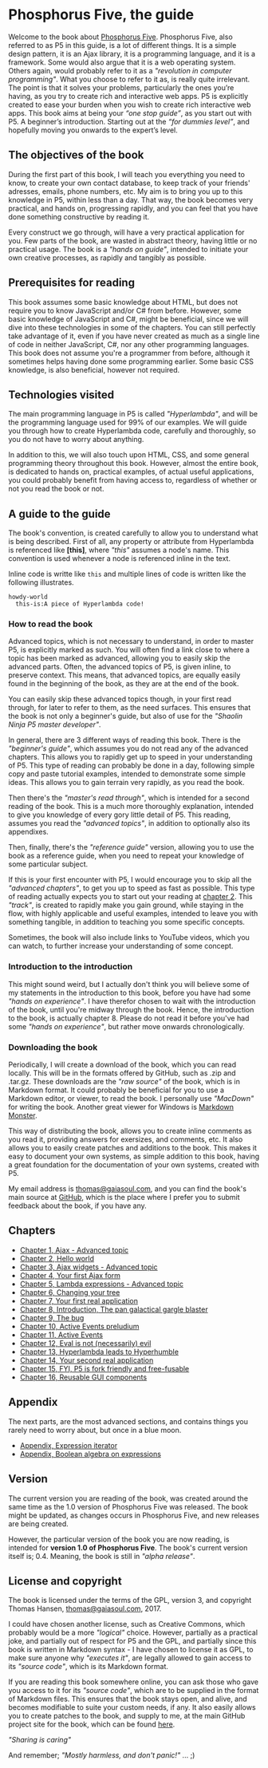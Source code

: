 # Phosphorus Five, the guide

Welcome to the book about [Phosphorus Five](https://github.com/polterguy/phosphorusfive). Phosphorus Five, also referred to as P5 in this guide, is a lot of different things. It is a simple design pattern, it is an Ajax library, it is a programming language, and it is a framework. Some would also argue that it is a web operating system. Others again, would probably refer to it as a *"revolution in computer programming"*. What you choose to refer to it as, is really quite irrelevant. The point is that it solves your problems, particularly the ones you’re having, as you try to create rich and interactive web apps. P5 is explicitly created to ease your burden when you wish to create rich interactive web apps. This book aims at being your _“one stop guide”_, as you start out with P5. A beginner’s introduction. Starting out at the _“for dummies level”_, and hopefully moving you onwards to the expert’s level.

## The objectives of the book

During the first part of this book, I will teach you everything you need to know, to create your own contact database, to keep track of your friends' adresses, emails, phone numbers, etc. My aim is to bring you up to this knowledge in P5, within less than a day. That way, the book becomes very practical, and hands on, progressing rapidly, and you can feel that you have done something constructive by reading it.

Every construct we go through, will have a very practical application for you. Few parts of the book, are wasted in abstract theory, having little or no practical usage. The book is a *"hands on guide"*, intended to initiate your own creative processes, as rapidly and tangibly as possible.

## Prerequisites for reading

This book assumes some basic knowledge about HTML, but does not require you to know JavaScript and/or C# from before. However, some basic knowledge of JavaScript and C#, might be beneficial, since we will dive into these technologies in some of the chapters. You can still perfectly take advantage of it, even if you have never created as much as a single line of code in neither JavaScript, C#, nor any other programming languages. This book does not assume you're a programmer from before, although it sometimes helps having done some programming earlier. Some basic CSS knowledge, is also beneficial, however not required.

## Technologies visited

The main programming language in P5 is called *"Hyperlambda"*, and will be the programming language used for 99% of our examples. We will guide you through how to create Hyperlambda code, carefully and thoroughly, so you do not have to worry about anything.

In addition to this, we will also touch upon HTML, CSS, and some general programming theory throughout this book. However, almost the entire book, is dedicated to hands on, practical examples, of actual useful applications, you could probably benefit from having access to, regardless of whether or not you read the book or not.

## A guide to the guide

The book's convention, is created carefully to allow you to understand what is being described. First of all, any property or attribute from Hyperlambda is referenced like **[this]**, where *"this"* assumes a node's name. This convention is used whenever a node is referenced inline in the text.

Inline code is writte like `this` and multiple lines of code is written like the following illustrates.

```
howdy-world
  this-is:A piece of Hyperlambda code!
```

### How to read the book

Advanced topics, which is not necessary to understand, in order to master P5, is explicitly marked as such. You will often find a link close to where a topic has been marked as advanced, allowing you to easily skip the advanced parts. Often, the advanced topics of P5, is given inline, to preserve context. This means, that advanced topics, are equally easily found in the beginning of the book, as they are at the end of the book.

You can easily skip these advanced topics though, in your first read through, for later to refer to them, as the need surfaces. This ensures that the book is not only a beginner's guide, but also of use for the *"Shaolin Ninja P5 master developer"*.

In general, there are 3 different ways of reading this book. There is the *"beginner's guide"*, which assumes you do not read any of the advanced chapters. This allows you to rapidly get up to speed in your understanding of P5. This type of reading can probably be done in a day, following simple copy and paste tutorial examples, intended to demonstrate some simple ideas. This allows you to gain terrain very rapidly, as you read the book.

Then there's the *"master's read through"*, which is intended for a second reading of the book. This is a much more thoroughly explanation, intended to give you knowledge of every gory little detail of P5. This reading, assumes you read the *"advanced topics"*, in addition to optionally also its appendixes.

Then, finally, there's the *"reference guide"* version, allowing you to use the book as a reference guide, when you need to repeat your knowledge of some particular subject.

If this is your first encounter with P5, I would encourage you to skip all the *"advanced chapters"*, to get you up to speed as fast as possible. This type of reading actually expects you to start out your reading at [chapter 2](chapter-2.md). This *"track"*, is created to rapidly make you gain ground, while staying in the flow, with highly applicable and useful examples, intended to leave you with something tangible, in addition to teaching you some specific concepts.

Sometimes, the book will also include links to YouTube videos, which you can watch, to further increase your understanding of some concept.

### Introduction to the introduction

This might sound weird, but I actually don't think you will believe some of my statements in the introduction to this book, before you have had some *"hands on experience"*. I have therefor chosen to wait with the introduction of the book, until you're midway through the book. Hence, the introduction to the book, is actually chapter 8. Please do not read it before you've had some *"hands on experience"*, but rather move onwards chronologically.

### Downloading the book

Periodically, I will create a download of the book, which you can read locally. This will be in the formats offered by GitHub, such as .zip and .tar.gz. These downloads are the *"raw source"* of the book, which is in Markdown format. It could probably be beneficial for you to use a Markdown editor, or viewer, to read the book. I personally use *"MacDown"* for writing the book. Another great viewer for Windows is [Markdown Monster](https://markdownmonster.west-wind.com/).

This way of distributing the book, allows you to create inline comments as you read it, providing answers for exersizes, and comments, etc. It also allows you to easily create patches and additions to the book. This makes it easy to document your own systems, as simple addition to this book, having a great foundation for the documentation of your own systems, created with P5.

My email address is thomas@gaiasoul.com, and you can find the book's main source at [GitHub](https://github.com/polterguy/phosphorusfive-dox), which is the place where I prefer you to submit feedback about the book, if you have any.

## Chapters

- [Chapter 1, Ajax - Advanced topic](chapter-1.md)
- [Chapter 2, Hello world](chapter-2.md)
- [Chapter 3, Ajax widgets - Advanced topic](chapter-3.md)
- [Chapter 4, Your first Ajax form](chapter-4.md)
- [Chapter 5, Lambda expressions - Advanced topic](chapter-5.md)
- [Chapter 6, Changing your tree](chapter-6.md)
- [Chapter 7, Your first real application](chapter-7.md)
- [Chapter 8, Introduction, The pan galactical gargle blaster](chapter-8.md)
- [Chapter 9, The bug](chapter-9.md)
- [Chapter 10, Active Events preludium](chapter-10.md)
- [Chapter 11, Active Events](chapter-11.md)
- [Chapter 12, Eval is not (necessarily) evil](chapter-12.md)
- [Chapter 13, Hyperlambda leads to Hyperhumble](chapter-13.md)
- [Chapter 14, Your second real application](chapter-14.md)
- [Chapter 15, FYI, P5 is fork friendly and free-fusable](chapter-15.md)
- [Chapter 16, Reusable GUI components](chapter-16.md)

## Appendix

The next parts, are the most advanced sections, and contains things you rarely need to worry about, but once in a blue moon.

- [Appendix, Expression iterator](appendix-expressions-iterators.md)
- [Appendix, Boolean algebra on expressions](appendix-expressions-boolean-algebra.md)

## Version

The current version you are reading of the book, was created around the same time as the 1.0 version of Phosphorus Five was released. The book might be updated, as changes occurs in Phosphorus Five, and new releases are being created.

However, the particular version of the book you are now reading, is intended for **version 1.0 of Phosphorus Five**. The book's current version itself is; 0.4. Meaning, the book is still in *"alpha release"*.

## License and copyright

The book is licensed under the terms of the GPL, version 3, and copyright Thomas Hansen, thomas@gaiasoul.com, 2017.

I could have chosen another license, such as Creative Commons, which probably would be a more *"logical"* choice. However, partially as a practical joke, and partially out of respect for P5 and the GPL, and partially since this book is written in Markdown syntax - I have chosen to license it as GPL, to make sure anyone why *"executes it"*, are legally allowed to gain access to its *"source code"*, which is its Markdown format.

If you are reading this book somewhere online, you can ask those who gave you access to it for its *"source code"*, which are to be supplied in the format of Markdown files. This ensures that the book stays open, and alive, and becomes modifiable to suite your custom needs, if any. It also easily allows you to create patches to the book, and supply to me, at the main GitHub project site for the book, which can be found [here](https://github.com/polterguy/phosphorusfive-dox).

*"Sharing is caring"*

And remember; *"Mostly harmless, and don't panic!"* ... ;)